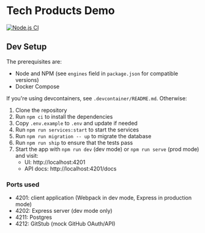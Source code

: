 # Tech Products Demo

[![Node.js CI](https://github.com/CodeYourFuture/tech-products-demo/workflows/Node.js%20CI/badge.svg)](https://github.com/CodeYourFuture/tech-products-demo/actions)

## Dev Setup

The prerequisites are:

- Node and NPM (see `engines` field in `package.json` for compatible versions)
- Docker Compose

If you're using devcontainers, see `.devcontainer/README.md`. Otherwise:

1. Clone the repository
2. Run `npm ci` to install the dependencies
3. Copy `.env.example` to `.env` and update if needed
4. Run `npm run services:start` to start the services
5. Run `npm run migration -- up` to migrate the database
6. Run `npm run ship` to ensure that the tests pass
7. Start the app with `npm run dev` (dev mode) or `npm run serve` (prod mode) and visit:
   - UI: http://localhost:4201
   - API docs: http://localhost:4201/docs

### Ports used

- 4201: client application (Webpack in dev mode, Express in production mode)
- 4202: Express server (dev mode only)
- 4211: Postgres
- 4212: GitStub (mock GitHub OAuth/API)
